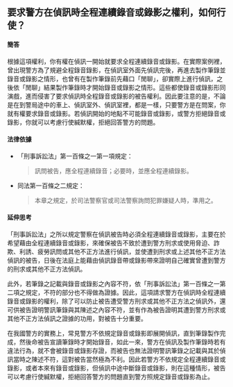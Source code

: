 ## 要求警方在偵訊時全程連續錄音或錄影之權利，如何行使？

#### 簡答

根據這項權利，你有權在偵訊一開始就要求全程連續錄音或錄影。在實際案例裡，曾出現警方為了規避全程錄音錄影，在偵訊室外面先偵訊完後，再進去製作筆錄並錄音或錄影之情形，也曾有在製作筆錄前先藉口「閒聊」，卻實際上進行偵訊，之後依「閒聊」結果製作筆錄時才開始錄音或錄影之情形。這些都使錄音或錄影形同演戲，進而侵害了要求偵訊時全程錄音或錄影的被告權利。因此要注意的是，不論是在到警局途中的車上、偵訊室外、偵訊室裡，都是一樣，只要警方是在問案，你就有權要求錄音或錄影。若偵訊開始的地點不可能錄音或錄影，或警方拒絕錄音或錄影，你就可以考慮行使緘默權，拒絕回答警方的問題。

#### 法律依據

* 「刑事訴訟法」第一百條之一第一項規定：

   > 訊問被告，應全程連續錄音；必要時，並應全程連續錄影。

* 同法第一百條之二規定：

   > 本章之規定，於司法警察官或司法警察詢問犯罪嫌疑人時，準用之。

#### 延伸思考

「刑事訴訟法」之所以規定警察在偵訊被告時必須全程連續錄音或錄影，主要在於希望藉由全程連續錄音或錄影，來確保被告不致於遭到警方刑求或使用脅迫、詐欺、利誘、疲勞訊問或其他不正方法進行偵訊，並使遭到刑求或上述其他不正方法偵訊的被告，日後在法庭上能藉由偵訊錄音帶或錄影帶來證明自己確實曾遭到警方的刑求或其他不正方法偵訊。

此外，若筆錄之記載與錄音或錄影之內容不符，依「刑事訴訟法」第一百條之一第二項之規定，不符的部分也不得做為證據。因此，這項請求警方在偵訊時全程連續錄音或錄影的權利，除了可以防止被告遭受警方刑求或其他不正方法之偵訊外，還可供被告證明警訊筆錄與其陳述之內容不符，並有作為被告證明其遭到警方刑求或其他不正方法偵訊之證據的功用，對被告十分重要。

在我國警方的實務上，常見警方不依規定錄音或錄影即展開偵訊，直到筆錄製作完成，然後命被告宣讀筆錄時才開始錄音，如此一來，警方在偵訊及製作筆錄時若有違法行為，就不會被錄音或錄影存證，而被告也無法證明警訊筆錄之記載與其於偵訊當時之陳述不符，這對被告當然極為不利。因此若警方不依規定全程連續錄音或錄影，或者本來有錄音或錄影，但偵訊中途中斷錄音或錄影，則在這種情形，被告可以考慮行使緘默權，拒絕回答警方的問題直到警方照規定錄音或錄影為止。
